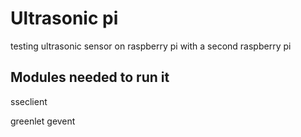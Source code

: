# Ultrasonic pi

testing ultrasonic sensor on raspberry pi with a second raspberry pi

## Modules needed to run it


sseclient

greenlet
gevent